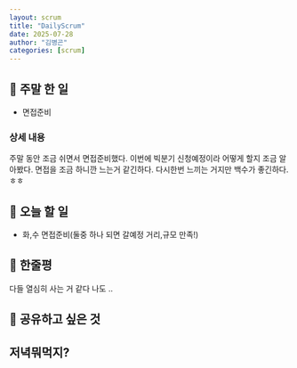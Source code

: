 ```yaml
---
layout: scrum
title: "DailyScrum"
date: 2025-07-28
author: "김병곤"
categories: [scrum]
---
```


## 📝 주말 한 일

- 면접준비

### 상세 내용

주말 동안 조금 쉬면서 면접준비했다.
이번에 빅분기 신청예정이라 어떻게 할지 조금 알아봤다.
면접을 조금 하니깐 느는거 같긴하다.
다시한번 느끼는 거지만 백수가 좋긴하다. ㅎㅎ

## 🎯 오늘 할 일

- 화,수 면접준비(둘중 하나 되면 갈예정 거리,규모 만족!)

## 💭 한줄평

다들 열심히 사는 거 같다 나도 ..

## 🔗 공유하고 싶은 것


## 저녁뭐먹지?
